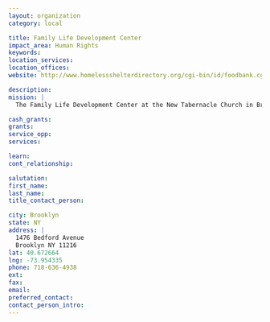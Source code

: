 ```yaml
---
layout: organization
category: local

title: Family Life Development Center
impact_area: Human Rights
keywords: 
location_services: 
location_offices: 
website: http://www.homelessshelterdirectory.org/cgi-bin/id/foodbank.cgi?foodbank=3988

description: 
mission: |
  The Family Life Development Center at the New Tabernacle Church in Brooklyn provides families with essential resources, including its food pantry which feeds 200 families each week.

cash_grants: 
grants: 
service_opp: 
services: 

learn: 
cont_relationship: 

salutation: 
first_name: 
last_name: 
title_contact_person: 

city: Brooklyn
state: NY
address: |
  1476 Bedford Avenue  
  Brooklyn NY 11216
lat: 40.672664
lng: -73.954335
phone: 718-636-4938
ext: 
fax: 
email: 
preferred_contact: 
contact_person_intro: 
---
```

